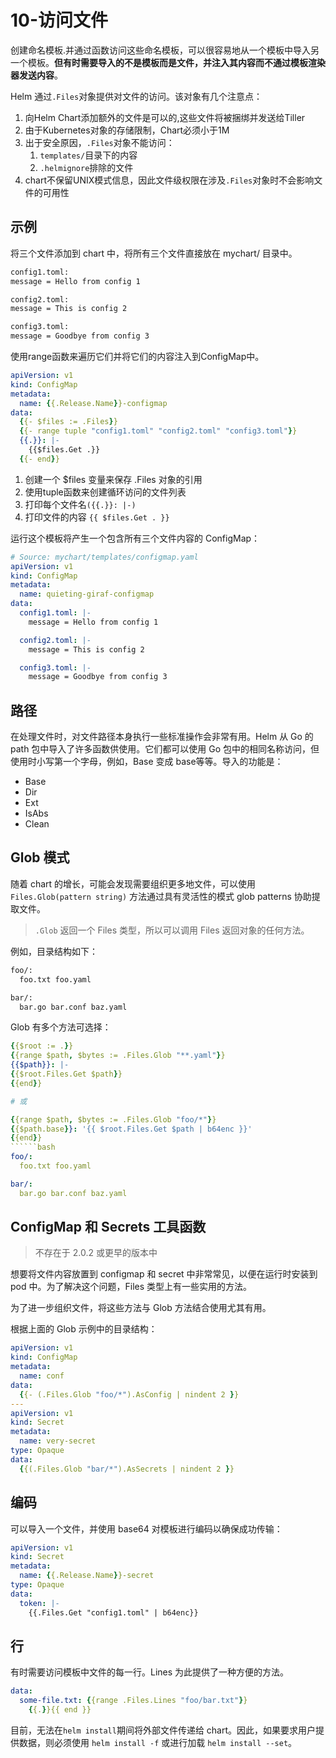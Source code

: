 # 10-访问文件

创建命名模板.并通过函数访问这些命名模板，可以很容易地从一个模板中导入另一个模板。**但有时需要导入的不是模板而是文件，并注入其内容而不通过模板渲染器发送内容**。

Helm 通过`.Files`对象提供对文件的访问。该对象有几个注意点：

1. 向Helm Chart添加额外的文件是可以的,这些文件将被捆绑并发送给Tiller
2. 由于Kubernetes对象的存储限制，Chart必须小于1M
3. 出于安全原因，`.Files`对象不能访问：
   1. `templates/`目录下的内容
   2. `.helmignore`排除的文件
4. chart不保留UNIX模式信息，因此文件级权限在涉及`.Files`对象时不会影响文件的可用性

## 示例

将三个文件添加到 chart 中，将所有三个文件直接放在 mychart/ 目录中。

```bash
config1.toml:
message = Hello from config 1

config2.toml:
message = This is config 2

config3.toml:
message = Goodbye from config 3
```

使用range函数来遍历它们并将它们的内容注入到ConfigMap中。

```yaml
apiVersion: v1
kind: ConfigMap
metadata:
  name: {{.Release.Name}}-configmap
data:
  {{- $files := .Files}}
  {{- range tuple "config1.toml" "config2.toml" "config3.toml"}}
  {{.}}: |-
    {{$files.Get .}}
  {{- end}}

```

1. 创建一个 $files 变量来保存 .Files 对象的引用
2. 使用tuple函数来创建循环访问的文件列表
3. 打印每个文件名`({{.}}: |-)`
4. 打印文件的内容 `{{ $files.Get . }}`

运行这个模板将产生一个包含所有三个文件内容的 ConfigMap：

```yaml
# Source: mychart/templates/configmap.yaml
apiVersion: v1
kind: ConfigMap
metadata:
  name: quieting-giraf-configmap
data:
  config1.toml: |-
    message = Hello from config 1

  config2.toml: |-
    message = This is config 2

  config3.toml: |-
    message = Goodbye from config 3
```

## 路径

在处理文件时，对文件路径本身执行一些标准操作会非常有用。Helm 从 Go 的 path 包中导入了许多函数供使用。它们都可以使用 Go 包中的相同名称访问，但使用时小写第一个字母，例如，Base 变成 base等等。导入的功能是：

- Base
- Dir
- Ext
- IsAbs
- Clean

## Glob 模式

随着 chart 的增长，可能会发现需要组织更多地文件，可以使用 `Files.Glob(pattern string)` 方法通过具有灵活性的模式 glob patterns 协助提取文件。

> `.Glob` 返回一个 Files 类型，所以可以调用 Files 返回对象的任何方法。

例如，目录结构如下：

```bash
foo/:
  foo.txt foo.yaml

bar/:
  bar.go bar.conf baz.yaml
```

Glob 有多个方法可选择：

```yaml
{{$root := .}}
{{range $path, $bytes := .Files.Glob "**.yaml"}}
{{$path}}: |-
{{$root.Files.Get $path}}
{{end}}

# 或

{{range $path, $bytes := .Files.Glob "foo/*"}}
{{$path.base}}: '{{ $root.Files.Get $path | b64enc }}'
{{end}}
``````bash
foo/:
  foo.txt foo.yaml

bar/:
  bar.go bar.conf baz.yaml
```

## ConfigMap 和 Secrets 工具函数

> 不存在于 2.0.2 或更早的版本中

想要将文件内容放置到 configmap 和 secret 中非常常见，以便在运行时安装到 pod 中。为了解决这个问题，Files 类型上有一些实用的方法。

为了进一步组织文件，将这些方法与 Glob 方法结合使用尤其有用。

根据上面的 Glob 示例中的目录结构：

```yaml
apiVersion: v1
kind: ConfigMap
metadata:
  name: conf
data:
  {{- (.Files.Glob "foo/*").AsConfig | nindent 2 }}
---
apiVersion: v1
kind: Secret
metadata:
  name: very-secret
type: Opaque
data:
  {{(.Files.Glob "bar/*").AsSecrets | nindent 2 }}

```

## 编码

可以导入一个文件，并使用 base64 对模板进行编码以确保成功传输：

```yaml
apiVersion: v1
kind: Secret
metadata:
  name: {{.Release.Name}}-secret
type: Opaque
data:
  token: |-
    {{.Files.Get "config1.toml" | b64enc}}
```

## 行

有时需要访问模板中文件的每一行。Lines 为此提供了一种方便的方法。

```yaml
data:
  some-file.txt: {{range .Files.Lines "foo/bar.txt"}}
    {{.}}{{ end }}
```

目前，无法在`helm install`期间将外部文件传递给 chart。因此，如果要求用户提供数据，则必须使用 `helm install -f` 或进行加载 `helm install --set`。
